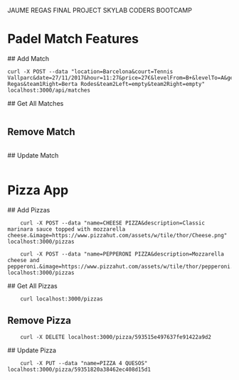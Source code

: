 JAUME REGAS FINAL PROJECT SKYLAB CODERS BOOTCAMP

# Padel Match Features

## Add Match

```
curl -X POST --data "location=Barcelona&court=Tennis Vallparc&date=27/11/2017&hour=11:27&price=27€&levelFrom=B+&levelTo=A&gender=mixed&team1Left=Jaume Regas&team1Right=Berta Rodes&team2Left=empty&team2Right=empty" localhost:3000/api/matches
```

## Get All Matches 

```

```


## Remove Match

```

```

## Update Match

```

```

# Pizza App

## Add Pizzas

```
    curl -X POST --data "name=CHEESE PIZZA&description=Classic marinara sauce topped with mozzarella cheese.&image=https://www.pizzahut.com/assets/w/tile/thor/Cheese.png" localhost:3000/pizzas

    curl -X POST --data "name=PEPPERONI PIZZA&description=Mozzarella cheese and pepperoni.&image=https://www.pizzahut.com/assets/w/tile/thor/pepperoni.png" localhost:3000/pizzas

```

## Get All Pizzas 

```
    curl localhost:3000/pizzas
```


## Remove Pizza

```
    curl -X DELETE localhost:3000/pizza/593515e497637fe91422a9d2
```

## Update Pizza

```
    curl -X PUT --data "name=PIZZA 4 QUESOS" localhost:3000/pizza/59351820a38462ec408d15d1
```